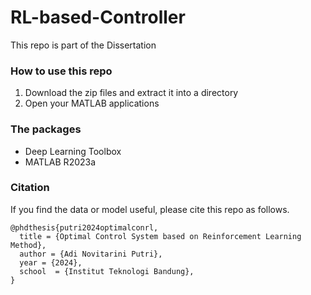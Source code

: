 # RL-based-Controller
This repo is part of the Dissertation 
### How to use this repo 
<p><ol>
  <li>Download the zip files and extract it into a directory</li>
  <li>Open your MATLAB applications</li>
  
</ol></p>

### The packages 
<p><ul>
  <li>Deep Learning Toolbox</li>
  <li>MATLAB R2023a</li>
</ul></p>

### Citation
If you find the data or model useful, please cite this repo as follows.
```
@phdthesis{putri2024optimalconrl,
  title = {Optimal Control System based on Reinforcement Learning Method}, 
  author = {Adi Novitarini Putri},
  year = {2024},
  school  = {Institut Teknologi Bandung},
}
```
